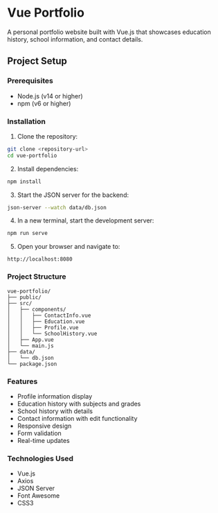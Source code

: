 # Vue Portfolio

A personal portfolio website built with Vue.js that showcases education history, school information, and contact details.

## Project Setup

### Prerequisites
- Node.js (v14 or higher)
- npm (v6 or higher)

### Installation

1. Clone the repository:
```bash
git clone <repository-url>
cd vue-portfolio
```

2. Install dependencies:
```bash
npm install
```

3. Start the JSON server for the backend:
```bash
json-server --watch data/db.json
```

4. In a new terminal, start the development server:
```bash
npm run serve
```

5. Open your browser and navigate to:
```
http://localhost:8080
```

### Project Structure
```
vue-portfolio/
├── public/
├── src/
│   ├── components/
│   │   ├── ContactInfo.vue
│   │   ├── Education.vue
│   │   ├── Profile.vue
│   │   └── SchoolHistory.vue
│   ├── App.vue
│   └── main.js
├── data/
│   └── db.json
└── package.json
```

### Features
- Profile information display
- Education history with subjects and grades
- School history with details
- Contact information with edit functionality
- Responsive design
- Form validation
- Real-time updates

### Technologies Used
- Vue.js
- Axios
- JSON Server
- Font Awesome
- CSS3

